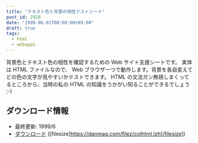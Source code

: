 ```yaml
---
title: "テキスト色と背景の相性テストシート"
post_id: 2928
date: "1999-06-01T00:00:00+09:00"
draft: true
tags:
  - html
  - webapps
---
```



背景色とテキスト色の相性を確認するための Web サイト支援シートです。 実体は HTML ファイルなので、 Web ブラウザ一つで動作します。背景を各自変えてどの色の文字が見やすいかテストできます。 HTML の文法ガン無視しまくってるところから、当時の私の HTML の知識をうかがい知ることができるでしょう ;-)
## ダウンロード情報


  * 最終更新: 1999/6
  * [ダウンロード](https://danmaq.com/filez/colhtml.lzh) ([filesize]https://danmaq.com/filez/colhtml.lzh[/filesize])
